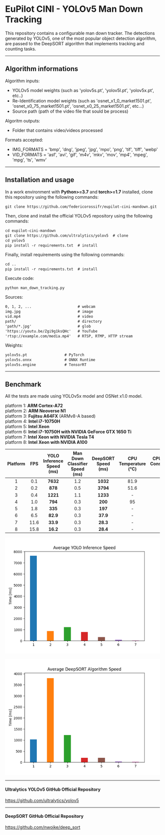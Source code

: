 # EuPilot CINI - YOLOv5 Man Down Tracking

This repository contains a configurable man down tracker. The detections generated by YOLOv5, one of the most popular object detection algorithm, are passed to the DeepSORT algorithm that implements tracking and counting tasks.

***

## Algorithm informations

Algorithm inputs:
- YOLOv5 model weights (such as 'yolov5s.pt', 'yolov5l.pt', 'yolov5x.pt', etc..) 
- Re-Identification model weights (such as 'osnet_x1_0_market1501.pt', 'osnet_x0_75_market1501.pt', 'osnet_x0_25_market1501.pt', etc...)
- Source path (path of the video file that sould be process)

Algoritm outputs:
- Folder that contains video/videos processed

Formats accepted:
- IMG_FORMATS = 'bmp', 'dng', 'jpeg', 'jpg', 'mpo', 'png', 'tif', 'tiff', 'webp'
- VID_FORMATS = 'asf', 'avi', 'gif', 'm4v', 'mkv', 'mov', 'mp4', 'mpeg', 'mpg', 'ts', 'wmv'

***

## Installation and usage

In a work environment with **Python>=3.7** and **torch>=1.7** installed, clone this repository using the following commands:
```
git clone https://github.com/federicorossifr/eupilot-cini-mandown.git
```
Then, clone and install the official YOLOv5 repository using the following commands:
```
cd eupilot-cini-mandown
git clone https://github.com/ultralytics/yolov5  # clone
cd yolov5
pip install -r requirements.txt  # install
```
Finally, install requirements using the following commands:
```
cd ..
pip install -r requirements.txt  # install
```
Execute code:
```
python man_down_tracking.py
```

Sources:

    0, 1, 2, ...                     # webcam
    img.jpg                          # image
    vid.mp4                          # video
    path/                            # directory
    'path/*.jpg'                     # glob
    'https://youtu.be/Zgi9g1ksQHc'   # YouTube
    'rtsp://example.com/media.mp4'   # RTSP, RTMP, HTTP stream

Weights:

    yolov5s.pt                 # PyTorch
    yolov5s.onnx               # ONNX Runtime
    yolov5s.engine             # TensorRT

***
## Benchmark

All the tests are made using YOLOv5x model and OSNet x1.0 model.
   
platform 1: **ARM Cortex-A72**  
platform 2: **ARM Neoverse N1**  
platform 3: **Fujitsu A64FX** (ARMv8-A based)   
platform 4: **Intel i7-10750H**     
platform 5: **Intel Xeon**   
platform 6: **Intel i7-10750H with NVIDIA GeForce GTX 1650 Ti**  
platform 7: **Intel Xeon with NVIDIA Tesla T4**  
platform 8: **Intel Xeon with NVIDIA A100**  

| Platform | FPS | YOLO Inference Speed<br>(ms) | Man Down Classifier Speed<br>(ms) | DeepSORT Speed<br>(ms) | CPU Temperature<br>(°C) | CPU Power Consumption<br>(W) | GPU Temperature<br>(°C) | GPU Power Consumption<br>(W) |
|:-:|:-:|:-:|:-:|:-:|:-:|:-:|:-:|:-:|
| 1 | 0.1 | **7632** | 1.2 | **1032** | 81.9 | - | - | - |
| 2 | 0.2 | **878** | 0.5 | **3794** | 51.6 | - | - | - | 
| 3 | 0.4 | **1221** | 1.1 | **1233** | - | - | - | - |
| 4 | 1.0 | **794** | 0.3 | **200** | 95 | - | - | - |
| 5 | 1.8 | **335** | 0.3 | **197** | - | - | - | - |
| 6 | 6.5 | **82.9** | 0.3 | **37.9** | - | - | 74.8 | 38.5 |
| 7 | 11.6 | **33.9** | 0.3 | **28.3** | - | - | 49.4 | 57 |
| 8 | 15.8 | **16.2** | 0.3 | **28.4** | - | - | - | - |

<p align = "center"><img width="600" src="yolo_inference_speed.png"></p>

<p align = "center"><img width="600" src="deep_sort_speed.png"></p>

***

#### Ultralytics YOLOv5 GitHub Official Repository
https://github.com/ultralytics/yolov5

***

#### DeepSORT GitHub Official Repository
https://github.com/nwojke/deep_sort